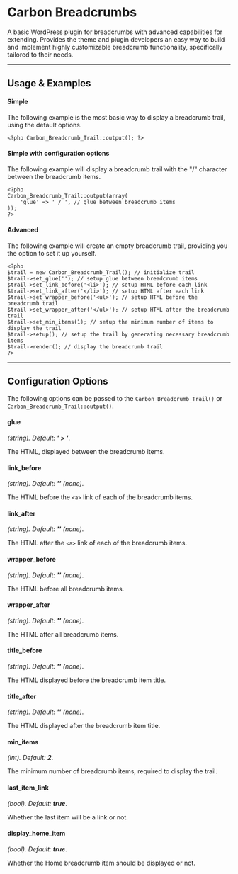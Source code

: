 Carbon Breadcrumbs
==================

A basic WordPress plugin for breadcrumbs with advanced capabilities for extending.
Provides the theme and plugin developers an easy way to build and implement highly customizable breadcrumb functionality, specifically tailored to their needs.

- - -

Usage & Examples
------

#### Simple

The following example is the most basic way to display a breadcrumb trail, using the default options.
	
    <?php Carbon_Breadcrumb_Trail::output(); ?>

#### Simple with configuration options

The following example will display a breadcrumb trail with the "/" character between the breadcrumb items.

	<?php
    Carbon_Breadcrumb_Trail::output(array(
    	'glue' => ' / ', // glue between breadcrumb items
    ));
    ?>

#### Advanced

The following example will create an empty breadcrumb trail, providing you the option to set it up yourself.

	<?php
	$trail = new Carbon_Breadcrumb_Trail(); // initialize trail
	$trail->set_glue(''); // setup glue between breadcrumb items
	$trail->set_link_before('<li>'); // setup HTML before each link
	$trail->set_link_after('</li>'); // setup HTML after each link
	$trail->set_wrapper_before('<ul>'); // setup HTML before the breadcrumb trail
	$trail->set_wrapper_after('</ul>'); // setup HTML after the breadcrumb trail
	$trail->set_min_items(1); // setup the minimum number of items to display the trail
	$trail->setup(); // setup the trail by generating necessary breadcrumb items
	$trail->render(); // display the breadcrumb trail
    ?>

- - -

Configuration Options
------

The following options can be passed to the `Carbon_Breadcrumb_Trail()` or `Carbon_Breadcrumb_Trail::output()`.

#### glue

*(string). Default: **' &gt; '***.

The HTML, displayed between the breadcrumb items.

#### link_before

*(string). Default: **''** (none)*.

The HTML before the `<a>` link of each of the breadcrumb items.

#### link_after

*(string). Default: **''** (none)*.

The HTML after the `<a>` link of each of the breadcrumb items.

#### wrapper_before

*(string). Default: **''** (none)*.

The HTML before all breadcrumb items.

#### wrapper_after

*(string). Default: **''** (none)*.

The HTML after all breadcrumb items.

#### title_before

*(string). Default: **''** (none)*.

The HTML displayed before the breadcrumb item title.

#### title_after

*(string). Default: **''** (none)*.

The HTML displayed after the breadcrumb item title.

#### min_items

*(int). Default: **2***.

The minimum number of breadcrumb items, required to display the trail.

#### last\_item_link

*(bool). Default: **true***.

Whether the last item will be a link or not.

#### display\_home_item

*(bool). Default: **true***.

Whether the Home breadcrumb item should be displayed or not.